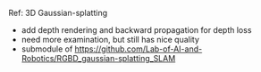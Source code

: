 Ref: 3D Gaussian-splatting
* add depth rendering and backward propagation for depth loss
* need more examination, but still has nice quality
* submodule of 
https://github.com/Lab-of-AI-and-Robotics/RGBD_gaussian-splatting_SLAM
